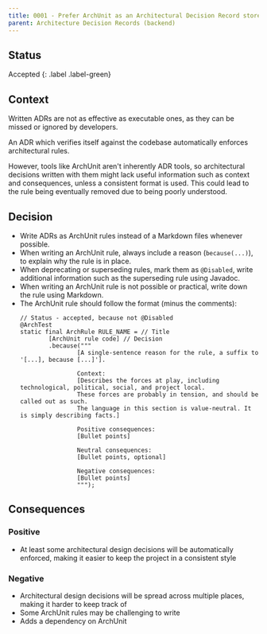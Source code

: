 ```yaml
---
title: 0001 - Prefer ArchUnit as an Architectural Decision Record store
parent: Architecture Decision Records (backend)
---
```


## Status
Accepted
{: .label .label-green}

## Context

Written ADRs are not as effective as executable ones, as they can be missed or ignored by developers.

An ADR which verifies itself against the codebase automatically enforces architectural rules. 

However, tools like ArchUnit aren't inherently ADR tools, so architectural decisions written with them 
might lack useful information such as context and consequences, unless a consistent format is used.
This could lead to the rule being eventually removed due to being poorly understood.

## Decision

- Write ADRs as ArchUnit rules instead of a Markdown files whenever possible.
- When writing an ArchUnit rule, always include a reason (`because(...)`), to explain why the rule is in place.
- When deprecating or superseding rules, mark them as `@Disabled`, write additional information such as the superseding
  rule using Javadoc.
- When writing an ArchUnit rule is not possible or practical, write down the rule using Markdown.
- The ArchUnit rule should follow the format (minus the comments):
  ```
  // Status - accepted, because not @Disabled
  @ArchTest
  static final ArchRule RULE_NAME = // Title
          [ArchUnit rule code] // Decision
          .because("""
                  [A single-sentence reason for the rule, a suffix to '[...], because [...]'].
                  
                  Context:
                  [Describes the forces at play, including technological, political, social, and project local. 
                  These forces are probably in tension, and should be called out as such.
                  The language in this section is value-neutral. It is simply describing facts.]
                  
                  Positive consequences:
                  [Bullet points]
                  
                  Neutral consequences:
                  [Bullet points, optional]
                  
                  Negative consequences:
                  [Bullet points]
                  """);
  ```

## Consequences

### Positive

- At least some architectural design decisions will be automatically enforced, making it easier to keep the project
  in a consistent style

### Negative

- Architectural design decisions will be spread across multiple places, making it harder to keep track of
- Some ArchUnit rules may be challenging to write
- Adds a dependency on ArchUnit
